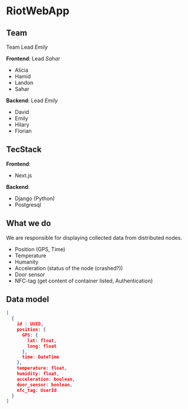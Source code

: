 # RiotWebApp

## Team

Team Lead *Emily*

**Frontend**: Lead *Sahar*
- Alicia
- Hamid
- Landon
- Sahar

**Backend**: Lead *Emily*
- David
- Emily
- Hilary
- Florian

## TecStack

**Frontend**:
- Next.js

**Backend**:
- Django (Python)
- Postgresql

## What we do

We are responsible for displaying collected data from distributed nodes.
- Position (GPS, Time)
- Temperature
- Humanity
- Acceleration (status of the node (crashed?))
- Door sensor
- NFC-tag (get content of container listed, Authentication)

## Data model

```json
[
  { 
    id : UUID,
    position: {
      GPS: {
        lat: float,
        long: float
      }, 
      time: DateTime
    },
    temperature: float,
    humidity: float,
    acceleration: boolean,
    door_sensor: boolean,
    nfc_tag: UserId
  }
]

